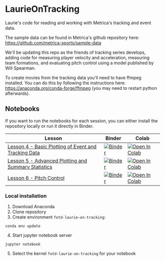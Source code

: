 # LaurieOnTracking
Laurie's code for reading and working with Metrica's tracking and event data.

The sample data can be found in Metrica's github repository here: https://github.com/metrica-sports/sample-data

We'll be updating this repo as the friends of tracking series develops, adding code for measuring player velocity and acceleration, measuring team formations, and evaluating pitch control using a model published by Will Spearman. 

To create movies from the tracking data you'll need to have ffmpeg installed. You can do this by following the instructions here: https://anaconda.org/conda-forge/ffmpeg (you may need to restart python afterwards).

## Notebooks
If you want to run the notebooks for each session, you can either install the repository locally or run it directly in Binder.

| Lesson | Binder | Colab |
| --- | --- | --- |
| [Lesson 4 - Basic Plotting of Event and Tracking Data](Lesson4.ipynb) | [![Binder](https://mybinder.org/badge_logo.svg)](https://mybinder.org/v2/gh/seidlr/LaurieOnTracking/master?filepath=Lesson4.ipynb) |  [![Open In Colab](https://colab.research.google.com/assets/colab-badge.svg)](https://colab.research.google.com/github/seidlr/LaurieOnTracking/blob/master/notebooks/Lesson4.ipynb) |
| [Lesson 5 - Advanced Plotting and Summary Statistics](Lesson5.ipynb) | [![Binder](https://mybinder.org/badge_logo.svg)](https://mybinder.org/v2/gh/seidlr/LaurieOnTracking/master?filepath=Lesson5.ipynb) |  [![Open In Colab](https://colab.research.google.com/assets/colab-badge.svg)](https://colab.research.google.com/github/seidlr/LaurieOnTracking/blob/master/notebooks/Lesson5.ipynb) |
| [Lesson 6 - Pitch Control](Lesson6.ipynb) | [![Binder](https://mybinder.org/badge_logo.svg)](https://mybinder.org/v2/gh/seidlr/LaurieOnTracking/master?filepath=Lesson6.ipynb) |  [![Open In Colab](https://colab.research.google.com/assets/colab-badge.svg)](https://colab.research.google.com/github/seidlr/LaurieOnTracking/blob/master/notebooks/Lesson6.ipynb) |
 


### Local installation
1. Download Anaconda
2. Clone repository
3. Create environment `fotd-laurie-on-tracking`:
```
conda env update
```
4. Start jupyter notebook server
```
jupyter notebook
```
5. Select the kernel `fotd-laurie-on-tracking` for your notebook